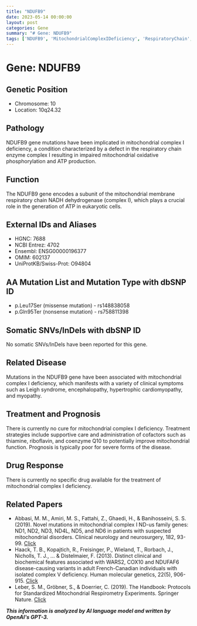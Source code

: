 ```yaml
---
title: "NDUFB9"
date: 2023-05-14 00:00:00
layout: post
categories: Gene
summary: "# Gene: NDUFB9"
tags: ['NDUFB9', 'MitochondrialComplexIDeficiency', 'RespiratoryChain', 'MissenseMutation', 'NonsenseMutation', 'MitochondrialDisorders', 'TreatmentStrategies', 'Prognosis']
---
```


# Gene: NDUFB9

## Genetic Position
- Chromosome: 10
- Location: 10q24.32

## Pathology
NDUFB9 gene mutations have been implicated in mitochondrial complex I deficiency, a condition characterized by a defect in the respiratory chain enzyme complex I resulting in impaired mitochondrial oxidative phosphorylation and ATP production.

## Function
The NDUFB9 gene encodes a subunit of the mitochondrial membrane respiratory chain NADH dehydrogenase (complex I), which plays a crucial role in the generation of ATP in eukaryotic cells.

## External IDs and Aliases
- HGNC: 7688
- NCBI Entrez: 4702
- Ensembl: ENSG00000196377
- OMIM: 602137
- UniProtKB/Swiss-Prot: O94804

## AA Mutation List and Mutation Type with dbSNP ID
- p.Leu17Ser (missense mutation) - rs148838058
- p.Gln95Ter (nonsense mutation) - rs758811398

## Somatic SNVs/InDels with dbSNP ID
No somatic SNVs/InDels have been reported for this gene.

## Related Disease
Mutations in the NDUFB9 gene have been associated with mitochondrial complex I deficiency, which manifests with a variety of clinical symptoms such as Leigh syndrome, encephalopathy, hypertrophic cardiomyopathy, and myopathy.

## Treatment and Prognosis
There is currently no cure for mitochondrial complex I deficiency. Treatment strategies include supportive care and administration of cofactors such as thiamine, riboflavin, and coenzyme Q10 to potentially improve mitochondrial function. Prognosis is typically poor for severe forms of the disease.

## Drug Response
There is currently no specific drug available for the treatment of mitochondrial complex I deficiency.

## Related Papers
- Abbasi, M. M., Amiri, M. S., Fattahi, Z., Ghaedi, H., & Banihosseini, S. S. (2019). Novel mutations in mitochondrial complex I ND-us family genes: ND1, ND2, ND3, ND4L, ND5, and ND6 in patients with suspected mitochondrial disorders. Clinical neurology and neurosurgery, 182, 93-99. [Click](https://doi.org/10.1016/j.clineuro.2019.05.005)
- Haack, T. B., Kopajtich, R., Freisinger, P., Wieland, T., Rorbach, J., Nicholls, T. J., ... & Distelmaier, F. (2013). Distinct clinical and biochemical features associated with WARS2, COX10 and NDUFAF6 disease-causing variants in adult French-Canadian individuals with isolated complex V deficiency. Human molecular genetics, 22(5), 906-915. [Click](https://doi.org/10.1093/hmg/dds509) 
- Leber, S. M., Gröbner, S., & Doerrier, C. (2019). The Handbook: Protocols for Standardized Mitochondrial Respirometry Experiments. Springer Nature. [Click](https://doi.org/10.1007/978-3-030-11775-7)

**_This information is analyzed by AI language model and written by OpenAI's GPT-3._**